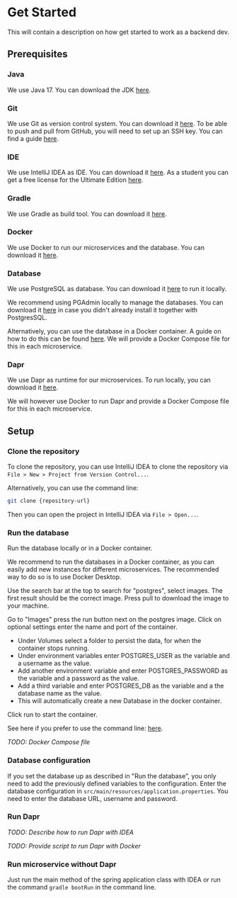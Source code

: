 # Get Started

This will contain a description on how get started to work as a backend dev.

## Prerequisites

### Java

We use Java 17. You can download the JDK [here](https://www.oracle.com/java/technologies/downloads/#java17).

### Git

We use Git as version control system. You can download it [here](https://git-scm.com/downloads). To be able to push and pull from GitHub, you will need to set up an SSH key. You can find a guide [here](https://docs.github.com/en/authentication/connecting-to-github-with-ssh).

### IDE

We use IntelliJ IDEA as IDE. You can download it [here](https://www.jetbrains.com/idea/download/). As a student you can get a free license for the Ultimate Edition [here](https://www.jetbrains.com/community/education/#students).

### Gradle

We use Gradle as build tool. You can download it [here](https://gradle.org/install/).

### Docker

We use Docker to run our microservices and the database. You can download it [here](https://www.docker.com/products/docker-desktop).

### Database

We use PostgreSQL as database. You can download it [here](https://www.postgresql.org/download/) to run it locally. 

We recommend using PGAdmin locally to manage the databases. You can download it [here](https://www.pgadmin.org) in case you didn't already install it together with PostgresSQL.

Alternatively, you can use the database in a Docker container. A guide on how to do this can be found [here](https://www.baeldung.com/ops/postgresql-docker-setup). We will provide a Docker Compose file for this in each microservice.

### Dapr

We use Dapr as runtime for our microservices.
To run locally, you can download it [here](https://docs.dapr.io/getting-started/install-dapr-cli/).

We will however use Docker to run Dapr and provide a Docker Compose file for this in each microservice.

## Setup

### Clone the repository

To clone the repository,  you can use IntelliJ IDEA to clone the repository via `File > New > Project from Version Control...`.

Alternatively, you can use the command line:

```bash
git clone {repository-url}
```

Then you can open the project in IntelliJ IDEA via `File > Open...`.

### Run the database

Run the database locally or in a Docker container.

We recommend to run the databases in a Docker container, as you can easily add new instances for different microservices. 
The recommended way to do so is to use Docker Desktop. 

Use the search bar at the top to search for "postgres", select images. The first result should be the correct image.
Press pull to download the image to your machine.

Go to "Images" press the run button next on the postgres image.
Click on optional settings enter the name and port of the container. 

* Under Volumes select a folder to persist the data, for when the container stops running.
* Under environment variables enter POSTGRES_USER as the variable and a username as the value.
* Add another environment variable and enter POSTGRES_PASSWORD as the variable and a password as the value.
* Add a third variable and enter POSTGRES_DB as the variable and a the database name as the value. 
* This will automatically create a new Database in the docker container.

Click run to start the container.

See here if you prefer to use the command line: [here](https://www.baeldung.com/ops/postgresql-docker-setup).

*TODO: Docker Compose file*

### Database configuration

If you set the database up as described in "Run the database", you only need to add the previously defined variables to the configuration.
Enter the database configuration in `src/main/resources/application.properties`. You need to enter the database URL, username and password.

### Run Dapr

*TODO: Describe how to run Dapr with IDEA*

*TODO: Provide script to run Dapr with Docker*

### Run microservice without Dapr

Just run the main method of the spring application class with IDEA or run the command `gradle bootRun` in the command line.
